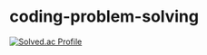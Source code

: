 # coding-problem-solving
[![Solved.ac Profile](http://mazassumnida.wtf/api/v2/generate_badge?boj=hasung98)](https://solved.ac/hasung98/)
